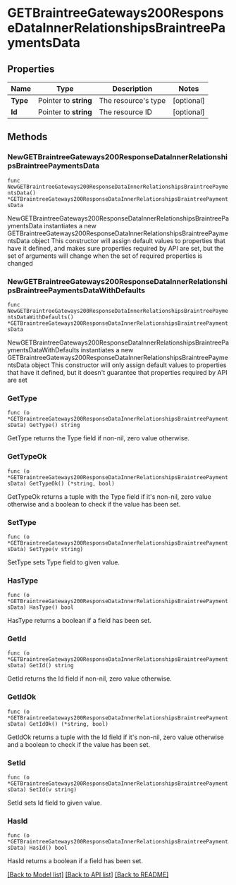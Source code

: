 # GETBraintreeGateways200ResponseDataInnerRelationshipsBraintreePaymentsData

## Properties

Name | Type | Description | Notes
------------ | ------------- | ------------- | -------------
**Type** | Pointer to **string** | The resource&#39;s type | [optional] 
**Id** | Pointer to **string** | The resource ID | [optional] 

## Methods

### NewGETBraintreeGateways200ResponseDataInnerRelationshipsBraintreePaymentsData

`func NewGETBraintreeGateways200ResponseDataInnerRelationshipsBraintreePaymentsData() *GETBraintreeGateways200ResponseDataInnerRelationshipsBraintreePaymentsData`

NewGETBraintreeGateways200ResponseDataInnerRelationshipsBraintreePaymentsData instantiates a new GETBraintreeGateways200ResponseDataInnerRelationshipsBraintreePaymentsData object
This constructor will assign default values to properties that have it defined,
and makes sure properties required by API are set, but the set of arguments
will change when the set of required properties is changed

### NewGETBraintreeGateways200ResponseDataInnerRelationshipsBraintreePaymentsDataWithDefaults

`func NewGETBraintreeGateways200ResponseDataInnerRelationshipsBraintreePaymentsDataWithDefaults() *GETBraintreeGateways200ResponseDataInnerRelationshipsBraintreePaymentsData`

NewGETBraintreeGateways200ResponseDataInnerRelationshipsBraintreePaymentsDataWithDefaults instantiates a new GETBraintreeGateways200ResponseDataInnerRelationshipsBraintreePaymentsData object
This constructor will only assign default values to properties that have it defined,
but it doesn't guarantee that properties required by API are set

### GetType

`func (o *GETBraintreeGateways200ResponseDataInnerRelationshipsBraintreePaymentsData) GetType() string`

GetType returns the Type field if non-nil, zero value otherwise.

### GetTypeOk

`func (o *GETBraintreeGateways200ResponseDataInnerRelationshipsBraintreePaymentsData) GetTypeOk() (*string, bool)`

GetTypeOk returns a tuple with the Type field if it's non-nil, zero value otherwise
and a boolean to check if the value has been set.

### SetType

`func (o *GETBraintreeGateways200ResponseDataInnerRelationshipsBraintreePaymentsData) SetType(v string)`

SetType sets Type field to given value.

### HasType

`func (o *GETBraintreeGateways200ResponseDataInnerRelationshipsBraintreePaymentsData) HasType() bool`

HasType returns a boolean if a field has been set.

### GetId

`func (o *GETBraintreeGateways200ResponseDataInnerRelationshipsBraintreePaymentsData) GetId() string`

GetId returns the Id field if non-nil, zero value otherwise.

### GetIdOk

`func (o *GETBraintreeGateways200ResponseDataInnerRelationshipsBraintreePaymentsData) GetIdOk() (*string, bool)`

GetIdOk returns a tuple with the Id field if it's non-nil, zero value otherwise
and a boolean to check if the value has been set.

### SetId

`func (o *GETBraintreeGateways200ResponseDataInnerRelationshipsBraintreePaymentsData) SetId(v string)`

SetId sets Id field to given value.

### HasId

`func (o *GETBraintreeGateways200ResponseDataInnerRelationshipsBraintreePaymentsData) HasId() bool`

HasId returns a boolean if a field has been set.


[[Back to Model list]](../README.md#documentation-for-models) [[Back to API list]](../README.md#documentation-for-api-endpoints) [[Back to README]](../README.md)


